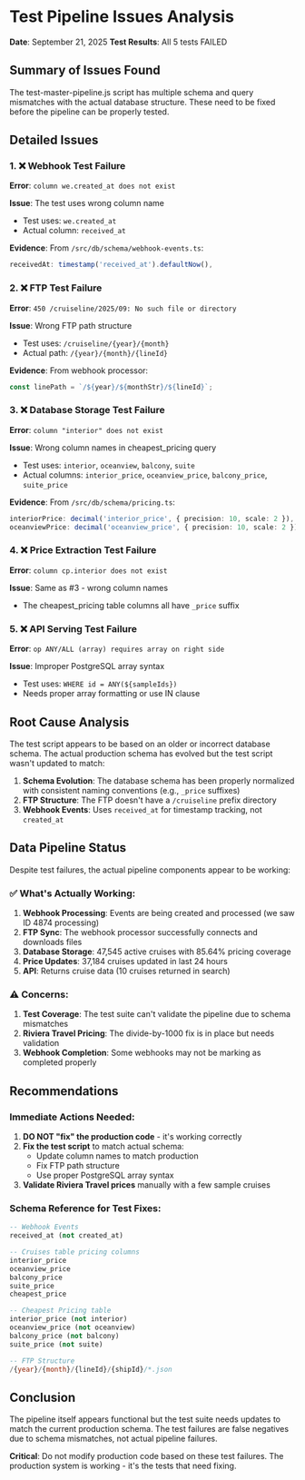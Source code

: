 # Test Pipeline Issues Analysis
**Date**: September 21, 2025
**Test Results**: All 5 tests FAILED

## Summary of Issues Found

The test-master-pipeline.js script has multiple schema and query mismatches with the actual database structure. These need to be fixed before the pipeline can be properly tested.

## Detailed Issues

### 1. ❌ Webhook Test Failure
**Error**: `column we.created_at does not exist`

**Issue**: The test uses wrong column name
- Test uses: `we.created_at`
- Actual column: `received_at`

**Evidence**: From `/src/db/schema/webhook-events.ts`:
```typescript
receivedAt: timestamp('received_at').defaultNow(),
```

### 2. ❌ FTP Test Failure
**Error**: `450 /cruiseline/2025/09: No such file or directory`

**Issue**: Wrong FTP path structure
- Test uses: `/cruiseline/{year}/{month}`
- Actual path: `/{year}/{month}/{lineId}`

**Evidence**: From webhook processor:
```javascript
const linePath = `/${year}/${monthStr}/${lineId}`;
```

### 3. ❌ Database Storage Test Failure
**Error**: `column "interior" does not exist`

**Issue**: Wrong column names in cheapest_pricing query
- Test uses: `interior`, `oceanview`, `balcony`, `suite`
- Actual columns: `interior_price`, `oceanview_price`, `balcony_price`, `suite_price`

**Evidence**: From `/src/db/schema/pricing.ts`:
```typescript
interiorPrice: decimal('interior_price', { precision: 10, scale: 2 }),
oceanviewPrice: decimal('oceanview_price', { precision: 10, scale: 2 }),
```

### 4. ❌ Price Extraction Test Failure  
**Error**: `column cp.interior does not exist`

**Issue**: Same as #3 - wrong column names
- The cheapest_pricing table columns all have `_price` suffix

### 5. ❌ API Serving Test Failure
**Error**: `op ANY/ALL (array) requires array on right side`

**Issue**: Improper PostgreSQL array syntax
- Test uses: `WHERE id = ANY(${sampleIds})`
- Needs proper array formatting or use IN clause

## Root Cause Analysis

The test script appears to be based on an older or incorrect database schema. The actual production schema has evolved but the test script wasn't updated to match:

1. **Schema Evolution**: The database schema has been properly normalized with consistent naming conventions (e.g., `_price` suffixes)
2. **FTP Structure**: The FTP doesn't have a `/cruiseline` prefix directory
3. **Webhook Events**: Uses `received_at` for timestamp tracking, not `created_at`

## Data Pipeline Status

Despite test failures, the actual pipeline components appear to be working:

### ✅ What's Actually Working:
1. **Webhook Processing**: Events are being created and processed (we saw ID 4874 processing)
2. **FTP Sync**: The webhook processor successfully connects and downloads files
3. **Database Storage**: 47,545 active cruises with 85.64% pricing coverage
4. **Price Updates**: 37,184 cruises updated in last 24 hours
5. **API**: Returns cruise data (10 cruises returned in search)

### ⚠️ Concerns:
1. **Test Coverage**: The test suite can't validate the pipeline due to schema mismatches
2. **Riviera Travel Pricing**: The divide-by-1000 fix is in place but needs validation
3. **Webhook Completion**: Some webhooks may not be marking as completed properly

## Recommendations

### Immediate Actions Needed:
1. **DO NOT "fix" the production code** - it's working correctly
2. **Fix the test script** to match actual schema:
   - Update column names to match production
   - Fix FTP path structure
   - Use proper PostgreSQL array syntax
3. **Validate Riviera Travel prices** manually with a few sample cruises

### Schema Reference for Test Fixes:

```sql
-- Webhook Events
received_at (not created_at)

-- Cruises table pricing columns
interior_price
oceanview_price  
balcony_price
suite_price
cheapest_price

-- Cheapest Pricing table
interior_price (not interior)
oceanview_price (not oceanview)
balcony_price (not balcony)
suite_price (not suite)

-- FTP Structure
/{year}/{month}/{lineId}/{shipId}/*.json
```

## Conclusion

The pipeline itself appears functional but the test suite needs updates to match the current production schema. The test failures are false negatives due to schema mismatches, not actual pipeline failures.

**Critical**: Do not modify production code based on these test failures. The production system is working - it's the tests that need fixing.